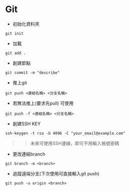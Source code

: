 # Git  
  
- 初始化資料夾  
```
git init
```
- 加載    
```
git add .   
```  
- 創建節點    
```
git commit -m "describe"   
```
- 推上git   
``` 
git push <連結名稱> <分支名稱>
``` 
- 若無法推上(要求先pull)  可使用   
```
git push -f <連結名稱> <分支名稱>  
```
- 創建SSH KEY  
```
ssh-keygen -t rsa -b 4096 -C "your_email@example.com"
```
>> 未來可使用SSH連線，即可不用輸入帳號密碼

- 更改連結branch
```
git branch -m <branch>
```
- 追蹤遠端分支(下次使用可直接輸入git push)
```
git push -u origin <branch>
```
